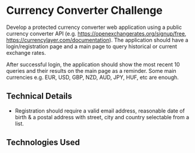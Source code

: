 # Currency Converter Challenge

Develop a protected currency converter web application using a public currency converter API
(e.g. https://openexchangerates.org/signup/free, https://currencylayer.com/documentation).
The application should have a login/registration page and a main page to query historical or
current exchange rates.

After successful login, the application should show the most recent 10
queries and their results on the main page as a reminder. Some main currencies e.g. EUR, USD, GBP,
NZD, AUD, JPY, HUF, etc are enough.

## Technical Details

* Registration should require a valid email address, reasonable date of birth & a postal address
with street, city and country selectable from a list.

## Technologies Used
